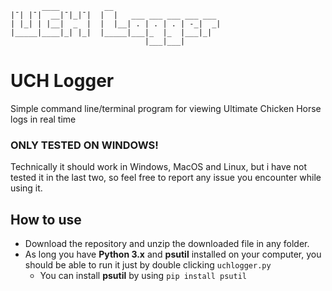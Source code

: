	       ____          __
	|¯| |¯|  __|¯|_|¯|  |  |   ___ ___ ___ ___ ___
	| |_| | |__|  _  |  |  |__| . | . | . | -_|  _|
	|_____|____|_| |_|  |_____|___|_  |_  |___|_|
	                              |___|___|	
# UCH Logger
Simple command line/terminal program for viewing Ultimate Chicken Horse logs in real time

### ONLY TESTED ON WINDOWS!
Technically it should work in Windows, MacOS and Linux, but i have not tested it in the last two, so feel free to report any issue you encounter while using it.

## How to use
- Download the repository and unzip the downloaded file in any folder.
- As long you have **Python 3.x** and **psutil** installed on your computer, you should be able to run it just by double clicking `uchlogger.py`
  * You can install **psutil** by using `pip install psutil`
